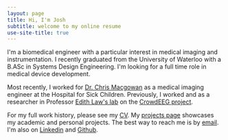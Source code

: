 ```yaml
---
layout: page
title: Hi, I'm Josh
subtitle: welcome to my online resume
use-site-title: true
---
```


I'm a biomedical engineer with a particular interest in medical imaging and instrumentation. I recently graduated from the University of Waterloo with a B.ASc in Systems Design Engineering. I'm looking for a full time role in medical device development.


Most recently, I worked for [Dr. Chris Macgowan](http://www.sickkids.ca/AboutSickKids/Directory/People/M/christopher-macgowan-staff-profile.html) as a medical imaging engineer at the Hospital for Sick Children. Previously, I worked and as a researcher in Professor [Edith Law's lab](http://edithlaw.ca/) on the [CrowdEEG project](http://crowdeeg.ca/). 


For my full work history, please see my [CV](pdfs/Josh_Bradshaw_CV.pdf). My [projects page](projects.html) showcases my academic and personal projects. The best way to reach me is by [email](mailto:#joshbradshaw11@gmail.com). I'm also on [Linkedin](https://github.com/JoshBradshaw) and [Github](https://github.com/JoshBradshaw).